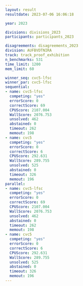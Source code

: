 ```yaml
---
layout: result
resultdate: 2023-07-06 16:06:18

year: 2023

divisions: divisions_2023
participants: participants_2023

disagreements: disagreements_2023
division: AUFBVDTNIRA
track: track_proof_exhibition
n_benchmarks: 531
time_limit: 1200
mem_limit: 60

winner_seq: cvc5-lfsc
winner_par: cvc5-lfsc
sequential:
- name: cvc5-lfsc
  competing: "yes"
  errorScore: 0
  correctScore: 69
  CPUScore: 2107.004
  WallScore: 2076.753
  unsolved: 462
  abstained: 0
  timeout: 262
  memout: 198
- name: cvc5
  competing: "yes"
  errorScore: 0
  correctScore: 6
  CPUScore: 292.631
  WallScore: 289.755
  unsolved: 525
  abstained: 0
  timeout: 326
  memout: 196
parallel:
- name: cvc5-lfsc
  competing: "yes"
  errorScore: 0
  correctScore: 69
  CPUScore: 2107.004
  WallScore: 2076.753
  unsolved: 462
  abstained: 0
  timeout: 262
  memout: 198
- name: cvc5
  competing: "yes"
  errorScore: 0
  correctScore: 6
  CPUScore: 292.631
  WallScore: 289.755
  unsolved: 525
  abstained: 0
  timeout: 326
  memout: 196
---
```

